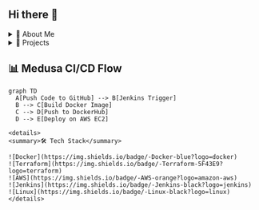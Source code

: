 ## Hi there 👋
<details>
<summary>📌 About Me</summary>

I'm **Sri Vignesh K.V.**, a DevOps enthusiast with a background in Mechanical Engineering and hands-on experience in:

- CI/CD with Jenkins & GitHub Actions
- AWS Cloud (EC2, ECS, EBS, VPC, ELB and S3)
- Infrastructure as Code (Terraform)
- Dockerized deployments

</details>

<details>
<summary>🚀 Projects</summary>

- 🔁 **CI/CD Pipeline** → [Medusa Deployment](https://github.com/srivigneshkv14/medusa-application)
- 🤖 **Zoho Invoice Automation** → Automated invoice + email flow via Zoho Books & Flow
</details>

## 📊 Medusa CI/CD Flow

```mermaid
graph TD
  A[Push Code to GitHub] --> B[Jenkins Trigger]
  B --> C[Build Docker Image]
  C --> D[Push to DockerHub]
  D --> E[Deploy on AWS EC2]

<details>
<summary>🛠 Tech Stack</summary>

![Docker](https://img.shields.io/badge/-Docker-blue?logo=docker)
![Terraform](https://img.shields.io/badge/-Terraform-5F43E9?logo=terraform)
![AWS](https://img.shields.io/badge/-AWS-orange?logo=amazon-aws)
![Jenkins](https://img.shields.io/badge/-Jenkins-black?logo=jenkins)
![Linux](https://img.shields.io/badge/-Linux-black?logo=linux)
</details>
